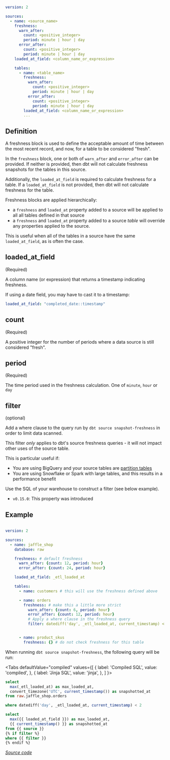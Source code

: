 <File name='models/<filename>.yml'>

```yaml

version: 2

sources:
  - name: <source_name>
    freshness:
      warn_after:
        count: <positive_integer>
        period: minute | hour | day
      error_after:
        count: <positive_integer>
        period: minute | hour | day
    loaded_at_field: <column_name_or_expression>

    tables:
      - name: <table_name>
        freshness:
          warn_after:
            count: <positive_integer>
            period: minute | hour | day
          error_after:
            count: <positive_integer>
            period: minute | hour | day
        loaded_at_field: <column_name_or_expression>
        ...
```

</File>

## Definition
A freshness block is used to define the acceptable amount of time between the most recent record, and now, for a table to be considered "fresh".

In the `freshness` block, one or both of `warn_after` and `error_after` can be provided. If neither is provided, then dbt will not calculate freshness snapshots for the tables in this source.

Additionally, the `loaded_at_field` is required to calculate freshness for a table. If a `loaded_at_field` is not provided, then dbt will not calculate freshness for the table.

Freshness blocks are applied hierarchically:
- a `freshness` and `loaded_at` property added to a source will be applied to all all tables defined in that source
- a `freshness` and `loaded_at` property added to a source _table_ will override any properties applied to the source.

This is useful when all of the tables in a source have the same `loaded_at_field`, as is often the case.

## loaded_at_field
(Required)

A column name (or expression) that returns a timestamp indicating freshness.

If using a date field, you may have to cast it to a timestamp:
```yml
loaded_at_field: "completed_date::timestamp"
```

## count
(Required)

A positive integer for the number of periods where a data source is still considered "fresh".

## period
(Required)

The time period used in the freshness calculation. One of `minute`, `hour` or `day`

## filter
(optional)

Add a where clause to the query run by `dbt source snapshot-freshness` in order to limit data scanned.

This filter *only* applies to dbt's source freshness queries - it will not impact other uses of the source table.

This is particular useful if:
- You are using BigQuery and your source tables are [partition tables](https://cloud.google.com/bigquery/docs/partitioned-tables)
- You are using Snowflake or Spark with large tables, and this results in a performance benefit

Use the SQL of your warehouse to construct a filter (see below example).

<Changelog>

* `v0.15.0`: This property was introduced

</Changelog>


## Example
<File name='models/<filename>.yml'>

```yaml

version: 2

sources:
  - name: jaffle_shop
    database: raw

    freshness: # default freshness
      warn_after: {count: 12, period: hour}
      error_after: {count: 24, period: hour}

    loaded_at_field: _etl_loaded_at

    tables:
      - name: customers # this will use the freshness defined above

      - name: orders
        freshness: # make this a little more strict
          warn_after: {count: 6, period: hour}
          error_after: {count: 12, period: hour}
          # Apply a where clause in the freshness query
          filter: datediff('day', _etl_loaded_at, current_timestamp) < 2


      - name: product_skus
        freshness: {} # do not check freshness for this table
```

</File>

When running `dbt source snapshot-freshness`, the following query will be run:

<Tabs
  defaultValue="compiled"
  values={[
    { label: 'Compiled SQL', value: 'compiled', },
    { label: 'Jinja SQL', value: 'jinja', },
  ]
}>
<TabItem value="compiled">

```sql
select
  max(_etl_loaded_at) as max_loaded_at,
  convert_timezone('UTC', current_timestamp()) as snapshotted_at
from raw.jaffle_shop.orders

where datediff('day', _etl_loaded_at, current_timestamp) < 2

```

</TabItem>

<TabItem value="jinja">

```sql
select
  max({{ loaded_at_field }}) as max_loaded_at,
  {{ current_timestamp() }} as snapshotted_at
from {{ source }}
{% if filter %}
where {{ filter }}
{% endif %}
```

_[Source code](https://github.com/fishtown-analytics/dbt/blob/dev/octavius-catto/core/dbt/include/global_project/macros/adapters/common.sql#L294)_

</TabItem>

</Tabs>
